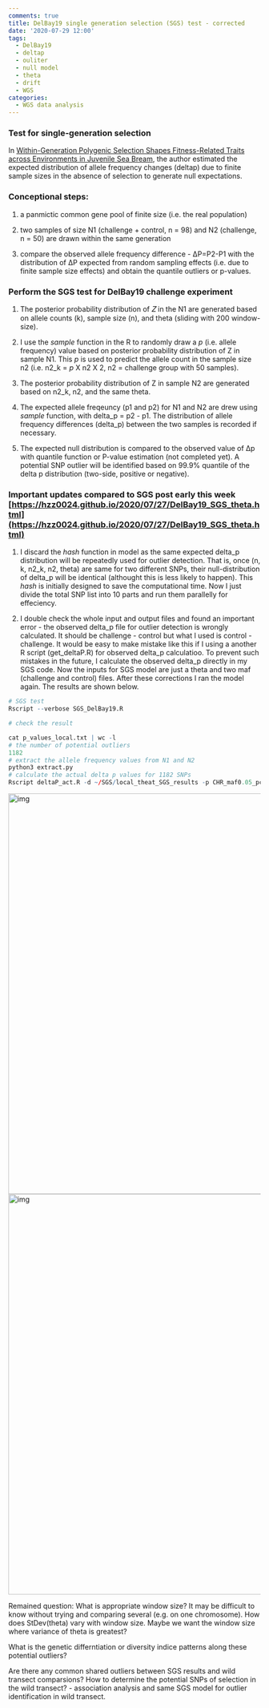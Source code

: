 ```yaml
---
comments: true
title: DelBay19 single generation selection (SGS) test - corrected
date: '2020-07-29 12:00'
tags:
  - DelBay19
  - deltap
  - ouliter
  - null model
  - theta
  - drift
  - WGS
categories:
  - WGS data analysis
---
```


### Test for single-generation selection

In [Within-Generation Polygenic Selection Shapes Fitness-Related Traits across Environments in Juvenile Sea Bream](https://www.mdpi.com/2073-4425/11/4/398/htm#app1-genes-11-00398), the author estimated the expected distribution of allele frequency changes (deltap) due to finite sample sizes in the absence of selection to generate null expectations.

### Conceptional steps:

1) a panmictic common gene pool of finite size (i.e. the real population)

2) two samples of size N1 (challenge + control, n = 98) and N2 (challenge, n = 50) are drawn within the same generation

3) compare the observed allele frequency difference - ΔP=P2-P1 with the distribution of ΔP expected from random sampling effects (i.e. due to finite sample size effects) and obtain the quantile outliers or p-values.    

### Perform the SGS test for DelBay19 challenge experiment

1) The posterior probability distribution of 𝑍 in the N1 are generated based on allele counts (k), sample size (n), and theta (sliding with 200 window-size). 

2) I use the *sample* function in the R to randomly draw a *p* (i.e. allele frequency) value based on posterior probability distribution of Z in sample N1. This *p* is used to predict the allele count in the sample size n2 (i.e. n2_k = *p* X n2 X 2, n2 = challenge group with 50 samples). 

3) The posterior probability distribution of Z in sample N2 are generated based on n2_k, n2, and the same theta.

4) The expected allele freqeuncy (p1 and p2) for N1 and N2 are drew using *sample* function, with delta_p = p2 - p1. The distribution of allele frequency differences (delta_p) between the two samples is recorded if necessary.  

5) The expected null distribution is compared to the observed value of Δp with quantile function or P-value estimation (not completed yet). A potential SNP outlier will be identified based on 99.9% quantile of the delta p distribution (two-side, positive or negative).

### Important updates compared to SGS post early this week [https://hzz0024.github.io/2020/07/27/DelBay19_SGS_theta.html](https://hzz0024.github.io/2020/07/27/DelBay19_SGS_theta.html)

1) I discard the *hash* function in model as the same expected delta_p distribution will be repeatedly used for outlier detection. That is, once (n, k, n2_k, n2, theta) are same for two different SNPs, their null-distribution of delta_p will be identical (althought this is less likely to happen). This *hash* is initially designed to save the computational time. Now I just divide the total SNP list into 10 parts and run them parallelly for effeciency.

2) I double check the whole input and output files and found an important error - the observed delta_p file for outlier detection is wrongly calculated. It should be challenge - control but what I used is control - challenge. It would be easy to make mistake like this if I using a another R script (get_deltaP.R) for observed delta_p calculatioo. To prevent such mistakes in the future, I calculate the observed delta_p directly in my SGS code. Now the inputs for SGS model are just a theta and two maf (challenge and control) files. After these corrections I ran the model again. The results are shown below. 

```R
# SGS test
Rscript --verbose SGS_DelBay19.R 

# check the result

cat p_values_local.txt | wc -l
# the number of potential outliers
1182
# extract the allele frequency values from N1 and N2
python3 extract.py
# calculate the actual delta p values for 1182 SNPs
Rscript deltaP_act.R -d ~/SGS/local_theat_SGS_results -p CHR_maf0.05_pctind0.7_cv30.mafs.extracted -q CH_maf0.05_pctind0.7_cv30.mafs.extracted -t 1182 -o obs_deltap.output
```
<img src="https://hzz0024.github.io/images/SGS/allele_0729.jpeg" alt="img" width="800"/>

<img src="https://hzz0024.github.io/images/SGS/deltap_0729.jpeg" alt="img" width="800"/>

Remained question: What is appropriate window size? It may be difficult to know without trying and comparing several (e.g. on one chromosome). How does StDev(theta) vary with window size. Maybe we want the window size where variance of theta is greatest?

What is the genetic differntiation or diversity indice patterns along these potential outliers? 

Are there any common shared outliers between SGS results and wild transect comparsions? How to determine the potential SNPs of selection in the wild transect? - association analysis and same SGS model for outlier identification in wild transect.
  

